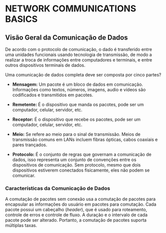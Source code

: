# NETWORK COMMUNICATIONS BASICS

## **Visão Geral da Comunicação de Dados**

De acordo com o protocolo de comunicação, o dado é transferido entre uma unidades funcionais usando tecnologia de transmissão, de modo a realizar a troca de informações entre computadores e terminais, e entre outros dispositivos terminais de dados.

Uma comunicação de dados completa deve ser composta por cinco partes?

- **Mensagem:** Um pacote é um bloco de dados em comunicação. Informações como textos, números, imagens, audio e vídeos são codificados e transmitidos em pacotes.

- **Remetente:** É o dispositivo que manda os pacotes, pode ser um computador, celular, servidor, etc.

- **Receptor:**  É o dispositivo que recebe os pacotes, pode ser um computador, celular, servidor, etc.

- **Meio:** Se refere ao meio para o sinal de transmissão. Meios de transmissão comuns em LANs incluem fibras ópticas, cabos coaxiais e pares trançados.

- **Protocolo:** É o conjunto de regras que governam a comunicação de dados, isso representa um conjunto de convenções entre os dispositivos de comunicação. Sem protocolo, mesmo que dois dispositivos estiverem conectados fisicamente, eles não podem se comunicar.

### **Características da Comunicação de Dados**

A comutação de pacotes sem conexão usa a comutação de pacotes para encapsular as informações do usuário em pacotes para comutação. Cada pacote possui um cabeçalho (_header_), que é
usado para roteamento, controle de erros e controle de fluxo. A duração e o intervalo de cada
pacote pode ser alterado. Portanto, a comutação de pacotes suporta múltiplas taxas.

<!--stackedit_data:
eyJoaXN0b3J5IjpbLTIwOTIzNjcxMzgsLTEzODAwODMzNzYsLT
IwMDI0MDc0ODEsLTE4MzA2MTExMjgsNDU5NDAwMzAwXX0=
-->